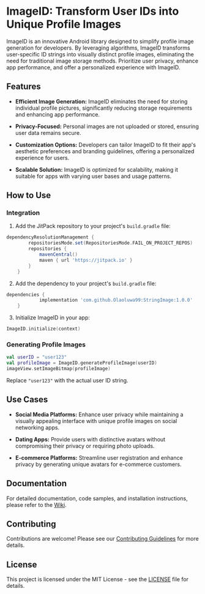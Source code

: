# ImageID: Transform User IDs into Unique Profile Images

ImageID is an innovative Android library designed to simplify profile image generation for developers. By leveraging algorithms, ImageID transforms user-specific ID strings into visually distinct profile images, eliminating the need for traditional image storage methods. Prioritize user privacy, enhance app performance, and offer a personalized experience with ImageID.

## Features

- **Efficient Image Generation:** ImageID eliminates the need for storing individual profile pictures, significantly reducing storage requirements and enhancing app performance.
  
- **Privacy-Focused:** Personal images are not uploaded or stored, ensuring user data remains secure.

- **Customization Options:** Developers can tailor ImageID to fit their app's aesthetic preferences and branding guidelines, offering a personalized experience for users.

- **Scalable Solution:** ImageID is optimized for scalability, making it suitable for apps with varying user bases and usage patterns.

## How to Use

### Integration

1. Add the JitPack repository to your project's `build.gradle` file:

```groovy
dependencyResolutionManagement {
		repositoriesMode.set(RepositoriesMode.FAIL_ON_PROJECT_REPOS)
		repositories {
			mavenCentral()
			maven { url 'https://jitpack.io' }
		}
	}
```

2. Add the dependency to your project's `build.gradle` file:

```groovy
dependencies {
	        implementation 'com.github.Olaoluwa99:StringImage:1.0.0'
	}
```

3. Initialize ImageID in your app:

```kotlin
ImageID.initialize(context)
```

### Generating Profile Images

```kotlin
val userID = "user123"
val profileImage = ImageID.generateProfileImage(userID)
imageView.setImageBitmap(profileImage)
```

Replace `"user123"` with the actual user ID string.

## Use Cases

- **Social Media Platforms:** Enhance user privacy while maintaining a visually appealing interface with unique profile images on social networking apps.
  
- **Dating Apps:** Provide users with distinctive avatars without compromising their privacy or requiring photo uploads.

- **E-commerce Platforms:** Streamline user registration and enhance privacy by generating unique avatars for e-commerce customers.

## Documentation

For detailed documentation, code samples, and installation instructions, please refer to the [Wiki](https://github.com/yourusername/ImageID/wiki).

## Contributing

Contributions are welcome! Please see our [Contributing Guidelines](CONTRIBUTING.md) for more details.

## License

This project is licensed under the MIT License - see the [LICENSE](LICENSE) file for details.

